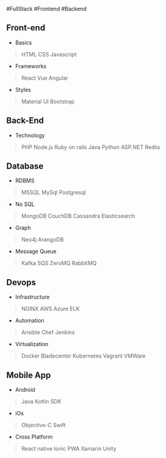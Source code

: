 #FullStack 
#Frontend 
#Backend 


## Front-end
- Basics
>HTML
>CSS
>Javascript

- Frameworks
>React
>Vue
>Angular

- Styles
>Material UI
>Bootstrap

## Back-End
- Technology
>PHP
>Node.js
>Ruby on rails
>Java
>Python
>ASP.NET
>Rediis

## Database
- RDBMS
>MSSQL
>MySql
>Postgresql

- No SQL
>MongoDB
>CouchDB
>Cassandra
>Elasticsearch

- Graph
>Neo4j
>ArangoDB

- Message Queue
>Kafka
>SQS
>ZeroMQ
>RabbitMQ

## Devops
- Infrastructure
>NGINX
>AWS
>Azure
>ELK

- Automation
>Ansible
>Chef
>Jenkins

- Virtualization
>Docker
>Bladecenter
>Kubernetes
>Vagrant
>VMWare

## Mobile App
- Android
>Java
>Kotlin
>SDK

- iOs
>Objective-C
>Swift

- Cross Platform
> React native
> Ionic
> PWA
> Xamarin
> Unity
